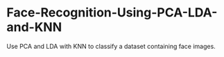 # Face-Recognition-Using-PCA-LDA-and-KNN

Use PCA and LDA with KNN to classify a dataset containing face images. 
